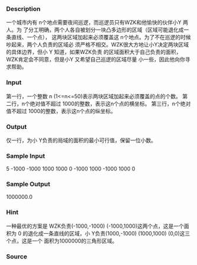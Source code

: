 
### Description
一个城市内有 n个地点需要夜间巡逻，而巡逻员只有WZK和他愉快的伙伴小Y 两人。为
了分工明确，两个人各自被划分一块凸多边形的区域（区域可能退化成一条直线、一个点），
这两块区域加起来必须覆盖这 n个地点。为了不在巡逻的时候吵起来，两个人负责的区域必
须严格不相交。WZK很大方地让小Y决定两块区域的具体边界，但小 Y 知道，如果WZK负责
的区域面积大于自己负责的面积，WZK肯定会不同意，但是小Y 又希望自己巡逻的区域尽量
小一些，因此他向你寻求帮助。
### Input
第一行，一个整数 n (1<=n<=50)表示两块区域加起来必须覆盖的点的个数。 
第二行，n个绝对值不超过 1000的整数，表示这n个点的横坐标。 
第三行，n个绝对值不超过 1000的整数，表示这n个点的纵坐标。
### Output
仅一行，为小 Y负责的局域的面积的最小可行值，保留一位小数。
### Sample Input
5 
-1000 -1000 1000 1000 0 
-1000 1000 -1000 1000 0 

### Sample Output
1000000.0 
### Hint
一种最优的方案是 WZK负责(-1000,-1000) (-1000,1000)这两个点，这是一个面积为 0
的退化成一条直线的区域，小 Y负责(1000,-1000) (1000,1000) (0,0)这三个点，这是一个
面积为1000000的三角形区域。
### Source
